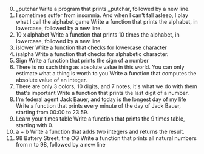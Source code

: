 0. _putchar
Write a program that prints _putchar, followed by a new line.
1. I sometimes suffer from insomnia. And when I can't fall asleep, I play what I call the alphabet game
Write a function that prints the alphabet, in lowercase, followed by a new line.
2. 10 x alphabet
Write a function that prints 10 times the alphabet, in lowercase, followed by a new line.
3. islower
Write a function that checks for lowercase character
4. isalpha
Write a function that checks for alphabetic character.
5. Sign
Write a function that prints the sign of a number
6. There is no such thing as absolute value in this world. You can only estimate what a thing is worth to you
Write a function that computes the absolute value of an integer.
7. There are only 3 colors, 10 digits, and 7 notes; it's what we do with them that's important
Write a function that prints the last digit of a number.
8. I'm federal agent Jack Bauer, and today is the longest day of my life
Write a function that prints every minute of the day of Jack Bauer, starting from 00:00 to 23:59.
9. Learn your times table
Write a function that prints the 9 times table, starting with 0.
10. a + b
Write a function that adds two integers and returns the result.
11. 98 Battery Street, the OG
Write a function that prints all natural numbers from n to 98, followed by a new line

